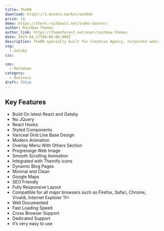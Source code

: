 ```yaml
---
title: TheRN
download: https://1.envato.market/oe29ob
price: 14
demo: https://thern.rainbowit.net/index-banner/
author: Rainbow Themes
author_link: https://themeforest.net/user/rainbow-themes
date: 2023-04-17T00:00:00.000Z
description: TheRN specially built for Creative Agency, Corporate website, Portfolio website, Photographer, Personal Portfolio and all kinds of Personal Portfolio & Business and others.
ssg:
  - Gatsby
css:

cms:
  - Markdown
category:
  - Business
draft: false
---
```


## Key Features

- Build On latest React and Gatsby
- No JQuery
- React Hooks
- Styled Components
- Variceal Grid Line Base Design
- Modern Animation
- Overlay Menu With Others Section
- Progressige Web Image
- Smooth Scrolling Animation
- Integrated with Themify icons
- Dynamic Blog Pages
- Minimal and Clean
- Google Maps
- SEO Friendly
- Fully Responsive Layout
- Compatible for all major browsers such as Firefox, Safari, Chrome, Vivaldi, Internet Explorer 11+
- Well Documented
- Fast Loading Speed
- Cross Browser Support
- Dedicated Support
- It’s very easy to use
